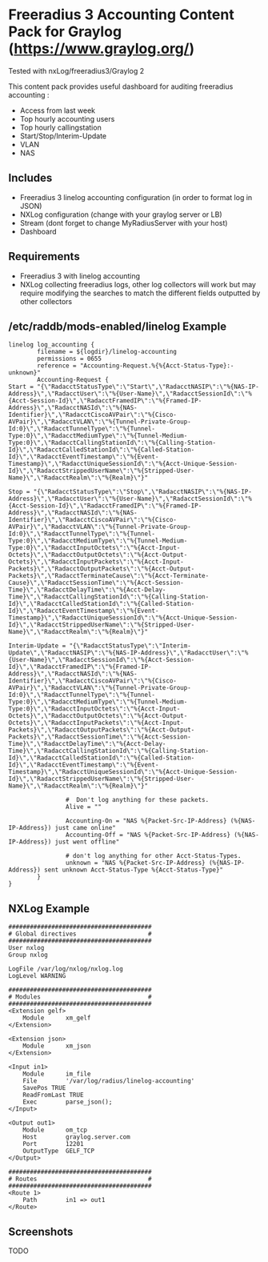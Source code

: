 # Freeradius 3 Accounting Content Pack for Graylog (https://www.graylog.org/)

Tested with nxLog/freeradius3/Graylog 2

This content pack provides useful dashboard for auditing freeradius accounting :
* Access from last week
* Top hourly accounting users
* Top hourly callingstation
* Start/Stop/Interim-Update
* VLAN
* NAS

## Includes

* Freeradius 3 linelog accounting configuration (in order to format log in JSON)
* NXLog configuration (change with your graylog server or LB)
* Stream (dont forget to change MyRadiusServer with your host)
* Dashboard

## Requirements

* Freeradius 3 with linelog accounting
* NXLog collecting freeradius logs, other log collectors will work but may require modifying the searches to match the different fields outputted by other collectors

## /etc/raddb/mods-enabled/linelog Example
```
linelog log_accounting {
        filename = ${logdir}/linelog-accounting
        permissions = 0655
        reference = "Accounting-Request.%{%{Acct-Status-Type}:-unknown}"
        Accounting-Request {
Start = "{\"RadacctStatusType\":\"Start\",\"RadacctNASIP\":\"%{NAS-IP-Address}\",\"RadacctUser\":\"%{User-Name}\",\"RadacctSessionId\":\"%{Acct-Session-Id}\",\"RadacctFramedIP\":\"%{Framed-IP-Address}\",\"RadacctNASId\":\"%{NAS-Identifier}\",\"RadacctCiscoAVPair\":\"%{Cisco-AVPair}\",\"RadacctVLAN\":\"%{Tunnel-Private-Group-Id:0}\",\"RadacctTunnelType\":\"%{Tunnel-Type:0}\",\"RadacctMediumType\":\"%{Tunnel-Medium-Type:0}\",\"RadacctCallingStationId\":\"%{Calling-Station-Id}\",\"RadacctCalledStationId\":\"%{Called-Station-Id}\",\"RadacctEventTimestamp\":\"%{Event-Timestamp}\",\"RadacctUniqueSessionId\":\"%{Acct-Unique-Session-Id}\",\"RadacctStrippedUserName\":\"%{Stripped-User-Name}\",\"RadacctRealm\":\"%{Realm}\"}"

Stop = "{\"RadacctStatusType\":\"Stop\",\"RadacctNASIP\":\"%{NAS-IP-Address}\",\"RadacctUser\":\"%{User-Name}\",\"RadacctSessionId\":\"%{Acct-Session-Id}\",\"RadacctFramedIP\":\"%{Framed-IP-Address}\",\"RadacctNASId\":\"%{NAS-Identifier}\",\"RadacctCiscoAVPair\":\"%{Cisco-AVPair}\",\"RadacctVLAN\":\"%{Tunnel-Private-Group-Id:0}\",\"RadacctTunnelType\":\"%{Tunnel-Type:0}\",\"RadacctMediumType\":\"%{Tunnel-Medium-Type:0}\",\"RadacctInputOctets\":\"%{Acct-Input-Octets}\",\"RadacctOutputOctets\":\"%{Acct-Output-Octets}\",\"RadacctInputPackets\":\"%{Acct-Input-Packets}\",\"RadacctOutputPackets\":\"%{Acct-Output-Packets}\",\"RadacctTerminateCause\":\"%{Acct-Terminate-Cause}\",\"RadacctSessionTime\":\"%{Acct-Session-Time}\",\"RadacctDelayTime\":\"%{Acct-Delay-Time}\",\"RadacctCallingStationId\":\"%{Calling-Station-Id}\",\"RadacctCalledStationId\":\"%{Called-Station-Id}\",\"RadacctEventTimestamp\":\"%{Event-Timestamp}\",\"RadacctUniqueSessionId\":\"%{Acct-Unique-Session-Id}\",\"RadacctStrippedUserName\":\"%{Stripped-User-Name}\",\"RadacctRealm\":\"%{Realm}\"}"

Interim-Update = "{\"RadacctStatusType\":\"Interim-Update\",\"RadacctNASIP\":\"%{NAS-IP-Address}\",\"RadacctUser\":\"%{User-Name}\",\"RadacctSessionId\":\"%{Acct-Session-Id}\",\"RadacctFramedIP\":\"%{Framed-IP-Address}\",\"RadacctNASId\":\"%{NAS-Identifier}\",\"RadacctCiscoAVPair\":\"%{Cisco-AVPair}\",\"RadacctVLAN\":\"%{Tunnel-Private-Group-Id:0}\",\"RadacctTunnelType\":\"%{Tunnel-Type:0}\",\"RadacctMediumType\":\"%{Tunnel-Medium-Type:0}\",\"RadacctInputOctets\":\"%{Acct-Input-Octets}\",\"RadacctOutputOctets\":\"%{Acct-Output-Octets}\",\"RadacctInputPackets\":\"%{Acct-Input-Packets}\",\"RadacctOutputPackets\":\"%{Acct-Output-Packets}\",\"RadacctSessionTime\":\"%{Acct-Session-Time}\",\"RadacctDelayTime\":\"%{Acct-Delay-Time}\",\"RadacctCallingStationId\":\"%{Calling-Station-Id}\",\"RadacctCalledStationId\":\"%{Called-Station-Id}\",\"RadacctEventTimestamp\":\"%{Event-Timestamp}\",\"RadacctUniqueSessionId\":\"%{Acct-Unique-Session-Id}\",\"RadacctStrippedUserName\":\"%{Stripped-User-Name}\",\"RadacctRealm\":\"%{Realm}\"}"

                #  Don't log anything for these packets.
                Alive = ""

                Accounting-On = "NAS %{Packet-Src-IP-Address} (%{NAS-IP-Address}) just came online"
                Accounting-Off = "NAS %{Packet-Src-IP-Address} (%{NAS-IP-Address}) just went offline"

                # don't log anything for other Acct-Status-Types.
                unknown = "NAS %{Packet-Src-IP-Address} (%{NAS-IP-Address}) sent unknown Acct-Status-Type %{Acct-Status-Type}"
        }
}
```


## NXLog Example
```
########################################
# Global directives                    #
########################################
User nxlog
Group nxlog

LogFile /var/log/nxlog/nxlog.log
LogLevel WARNING

########################################
# Modules                              #
########################################
<Extension gelf>
    Module      xm_gelf
</Extension>

<Extension json>
    Module      xm_json
</Extension>

<Input in1>
    Module      im_file
    File        '/var/log/radius/linelog-accounting'
    SavePos TRUE
    ReadFromLast TRUE
    Exec        parse_json();
</Input>

<Output out1>
    Module      om_tcp
    Host        graylog.server.com
    Port        12201
    OutputType  GELF_TCP
</Output>

########################################
# Routes                               #
########################################
<Route 1>
    Path        in1 => out1
</Route>

```

## Screenshots

TODO
